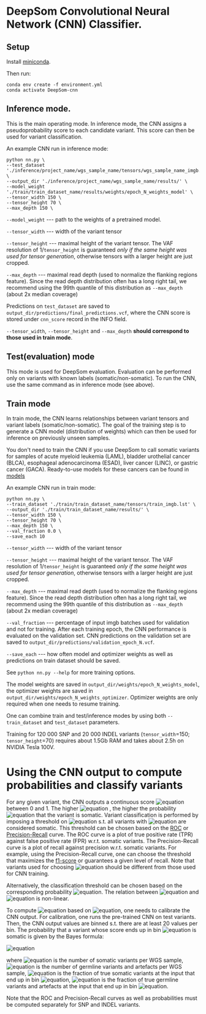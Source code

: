 # DeepSom Convolutional Neural Network (CNN) Classifier.

## Setup

Install  [miniconda](https://docs.conda.io/projects/conda/en/latest/user-guide/install/index.html).

Then run:

```
conda env create -f environment.yml
conda activate DeepSom-cnn
```

## Inference mode.

This is the main operating mode. In inference mode, the CNN assigns a pseudoprobability score to each candidate variant. This score can then be used for variant classification.

An example CNN run in inference mode:

```
python nn.py \
--test_dataset './inference/project_name/wgs_sample_name/tensors/wgs_sample_name_imgb.lst' \
--output_dir './inference/project_name/wgs_sample_name/results/' \
--model_weight './train/train_dataset_name/results/weights/epoch_N_weights_model' \
--tensor_width 150 \
--tensor_height 70 \
--max_depth 150 \
```

`--model_weight` --- path to the weights of a pretrained model.

`--tensor_width` --- width of the variant tensor

`--tensor_height` --- maximal height of the variant tensor. The VAF resolution of 1/`tensor_height` is guaranteed *only if the same height was used for tensor generation*, otherwise tensors with a larger height are just cropped.

`--max_depth` --- maximal read depth (used to normalize the flanking regions feature). Since the read depth distribution
often has a long right tail, we recommend using the 99th quantile of this distribution as `--max_depth` (about 2x median coverage)

Predictions on `test_dataset` are saved to `output_dir/predictions/final_predictions.vcf`, where the CNN score is stored under `cnn_score` record in the INFO field.

`--tensor_width`, `--tensor_height` and `--max_depth` **should correspond to those used in train mode**.

## Test(evaluation) mode

This mode is used for DeepSom evaluation. Evaluation can be performed only on variants with known labels (somatic/non-somatic).
To run the CNN, use the same command as in inference mode (see above).

## Train mode

In train mode, the CNN learns relationships between variant tensors and variant labels (somatic/non-somatic). The goal of the training step is to generate a CNN model (distribution of weights) which can then be used for inference on previously unseen samples.

You don't need to train the CNN if you use DeepSom to call somatic variants for samples of acute myeloid leukemia (LAML),  bladder urothelial cancer (BLCA), esophageal adenocarcinoma (ESAD), liver cancer (LINC), or gastric cancer (GACA).  Ready-to-use models for these cancers can be found in [models](models/)

An example CNN run in train mode:

```
python nn.py \
--train_dataset './train/train_dataset_name/tensors/train_imgb.lst' \
--output_dir './train/train_dataset_name/results/' \
--tensor_width 150 \
--tensor_height 70 \
--max_depth 150 \
--val_fraction 0.0 \
--save_each 10
```

`--tensor_width` --- width of the variant tensor

`--tensor_height` --- maximal height of the variant tensor. The VAF resolution of 1/`tensor_height` is guaranteed *only if the same height was used for tensor generation*, otherwise tensors with a larger height are just cropped.

`--max_depth` --- maximal read depth (used to normalize the flanking regions feature). Since the read depth distribution
often has a long right tail, we recommend using the 99th quantile of this distribution as `--max_depth` (about 2x median coverage)

`--val_fraction` --- percentage of input imgb batches used for validation and not for training. After each training epoch, the CNN performance is evaluated on the validation set. CNN predictions on the validation set are saved to
`output_dir/predictions/validation_epoch_N.vcf`.

`--save_each` --- how often model and optimizer weights as well as predictions on train dataset should be saved.

See `python nn.py --help` for more training options.

The model weights are saved in `output_dir/weights/epoch_N_weights_model`, the optimizer weights are saved in `output_dir/weights/epoch_N_weights_optimizer`. Optimizer weights are only required when one needs to resume training.

One can combine train and test/inference modes by using both `--train_dataset` and `test_dataset` parameters.

Training for 120 000 SNP and 20 000 INDEL variants (`tensor_width`=150; `tensor_height`=70) requires about 1.5Gb RAM and takes about 2.5h on NVIDIA Tesla 100V.

# Using the CNN output to compute probabilities and classify variants

For any given variant, the CNN outputs a continuous score ![equation](https://latex.codecogs.com/svg.image?s)
between 0 and 1. The higher ![equation](https://latex.codecogs.com/svg.image?s)
, the higher the probability ![equation](https://latex.codecogs.com/svg.image?p_%7Bsom%7D) that the variant is somatic. Variant classification is performed by imposing a threshold on ![equation](https://latex.codecogs.com/svg.image?s) s.t. all variants with ![equation](https://latex.codecogs.com/svg.image?s%3Es_%7Bthr%7D) are considered somatic. This threshold can be chosen based on
the [ROC](https://en.wikipedia.org/wiki/Receiver_operating_characteristic) or [Precision-Recall](https://en.wikipedia.org/wiki/Precision_and_recall) curve. The ROC curve is a plot of true positive rate (TPR) against false positive rate (FPR) w.r.t. somatic variants. The Precision-Recall curve is a plot of recall against precision w.r.t. somatic variants. For example, using the Precision-Recall curve, one can choose the threshold that maximizes the [f1-score](https://en.wikipedia.org/wiki/F-score) or guarantees a given level of recall.  Note that variants used for choosing ![equation](https://latex.codecogs.com/svg.image?s_%7Bthr%7D) should be different from those used for CNN training.

Alternatively, the classification threshold can be chosen based on the corresponding probability ![equation](https://latex.codecogs.com/svg.image?p_%7Bsom%7D). The relation between ![equation](https://latex.codecogs.com/svg.image?s) and ![equation](https://latex.codecogs.com/svg.image?p_%7Bsom%7D) is non-linear.

To compute ![equation](https://latex.codecogs.com/svg.image?p_%7Bsom%7D) based on ![equation](https://latex.codecogs.com/svg.image?s), one needs to calibrate the CNN output. For calibration, one runs the pre-trained CNN on test variants. Then, the CNN output values are binned s.t. there are at least 20 values per bin. The probability that a variant whose score ends up in bin ![equation](https://latex.codecogs.com/svg.image?s_%7Bi%7D) is somatic is given by the Bayes formula:

![equation](https://latex.codecogs.com/svg.image?p_%7Bsom%7D(s%5Csubset%20s_i)=%5Cfrac%7BP(s%5Csubset%20s_i%7Csom)%5Ctimes%20N_%7Bsom%7D%7D%7BP(s%5Csubset%20s_i%7Csom)%5Ctimes%20N_%7Bsom%7D%20&plus;%20P(s%5Csubset%20s_i%7Cneg)%5Ctimes%20N_%7Bneg%7D%7D)

where ![equation](https://latex.codecogs.com/svg.image?N_%7Bsom%7D) is the number of somatic variants per WGS sample,
![equation](https://latex.codecogs.com/svg.image?N_%7Bneg%7D) is the number of germline variants and artefacts per WGS sample, ![equation](https://latex.codecogs.com/svg.image?P(s%5Csubset%20s_i%7Csom)%20) is the fraction of true somatic variants at the input that end up in bin ![equation](https://latex.codecogs.com/svg.image?s_%7Bi%7D), ![equation](https://latex.codecogs.com/svg.image?P(s%5Csubset%20s_i%7Cneg)%20)  is the fraction of true germline variants and artefacts at the input that end up in bin ![equation](https://latex.codecogs.com/svg.image?s_%7Bi%7D).

Note that the ROC and Precision-Recall curves as well as probabilities must be computed separately for SNP and INDEL variants.
